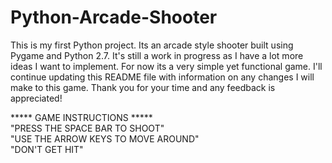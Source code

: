 # Python-Arcade-Shooter
This is my first Python project. Its an arcade style shooter built using Pygame and Python 2.7. It's still a work in progress as I have a lot more ideas I want to implement. For now its a very simple yet functional game. I'll continue updating this README file with information on any changes I will make to this game. Thank you for your time and any feedback is appreciated!


***** GAME INSTRUCTIONS *****<br />
"PRESS THE SPACE BAR TO SHOOT"<br />
"USE THE ARROW KEYS TO MOVE AROUND"<br />
"DON'T GET HIT"<br />
